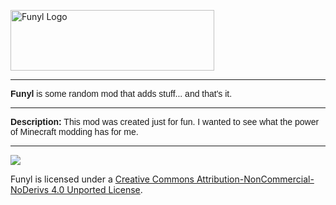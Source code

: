 <p><img src="https://i.imgur.com/SPcNEjw.png" alt="Funyl Logo" width="326" height="97" /></span></p>

-----------------

<p><span style="font-family: arial, helvetica, sans-serif; font-size: 14px;"><b>Funyl</b> is some random mod that adds stuff... and that's it.</span></p>

-----------------

<p><span style="font-family: arial, helvetica, sans-serif; font-size: 14px;"><b>Description:</b> This mod was created just for fun. I wanted to see what the power of Minecraft modding has for me.</span></p>

-----------------

 [<img src="http://i.creativecommons.org/l/by-nc-nd/3.0/88x31.png">](http://creativecommons.org/licenses/by-nc-nd/4.0/deed.en_US)

Funyl is licensed under a [Creative Commons Attribution-NonCommercial-NoDerivs 4.0 Unported License](http://creativecommons.org/licenses/by-nc-nd/4.0/deed.en_US).
